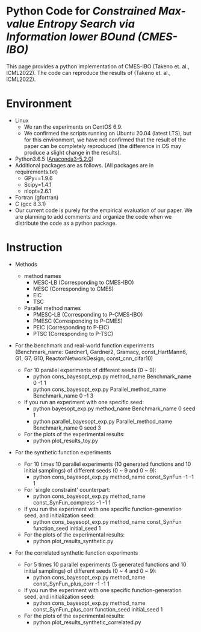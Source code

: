 # Python Code for ***Constrained Max-value Entropy Search via Information lower BOund (CMES-IBO)***
This page provides a python implementation of CMES-IBO (Takeno et. al., ICML2022). 
The code can reproduce the results of (Takeno et. al., ICML2022).


# Environment
* Linux
    * We ran the experiments on CentOS 6.9.
    * We confirmed the scripts running on Ubuntu 20.04 (latest LTS), but for this environment, we have not confirmed that the result of the paper can be completely reproduced (the difference in OS may produce a slight change in the results).
* Python3.6.5 ([Anaconda3-5.2.0](https://repo.anaconda.com/archive/Anaconda3-5.2.0-Linux-x86_64.sh))
* Additional packages are as follows. (All packages are in requirements.txt)
    * GPy==1.9.6
    * Scipy=1.4.1
    * nlopt=2.6.1
* Fortran (gfortran)
* C (gcc 8.3.1)
* Our current code is purely for the empirical evaluation of our paper. We are planning to add comments and organize the code when we distribute the code as a python package.

# Instruction

* Methods
    * method names
        * MESC-LB (Corresponding to CMES-IBO)
        * MESC (Corresponding to CMES)
        * EIC
        * TSC
    * Parallel method names
        * PMESC-LB (Corresponding to P-CMES-IBO)
        * PMESC (Corresponding to P-CMES)
        * PEIC (Corresponding to P-EIC)
        * PTSC (Corresponding to P-TSC)

* For the benchmark and real-world function experiments (Benchmark_name: Gardner1, Gardner2, Gramacy, const_HartMann6, G1, G7, G10, ReactorNetworkDesign, const_cnn_cifar10)
    * For 10 parallel experiments of different seeds (0 ~ 9):
        * python cons_bayesopt_exp.py method_name Benchmark_name 0 -1 1
        * python cons_bayesopt_exp.py Parallel_method_name Benchmark_name 0 -1 3
    * If you run an experiment with one specific seed:
        * python bayesopt_exp.py method_name Benchmark_name 0 seed 1
        * python parallel_bayesopt_exp.py Parallel_method_name Benchmark_name 0 seed 3
    * For the plots of the experimental results:
        * python plot_results_toy.py

* For the synthetic function experiments
    * For 10 times 10 parallel experiments (10 generated functions and 10 initial samplings) of different seeds (0 ~ 9 and 0 ~ 9):
        * python cons_bayesopt_exp.py method_name const_SynFun -1 -1 1
    * For `single constraint' counterpart:
        * python cons_bayesopt_exp.py method_name const_SynFun_compress -1 -1 1
    * If you run the experiment with one specific function-generation seed, and initialization seed:
        * python cons_bayesopt_exp.py method_name const_SynFun function_seed initial_seed 1
    * For the plots of the experimental results:
        * python plot_results_synthetic.py

* For the correlated synthetic function experiments
    * For 5 times 10 parallel experiments (5 generated functions and 10 initial samplings) of different seeds (0 ~ 4 and 0 ~ 9):
        * python cons_bayesopt_exp.py method_name const_SynFun_plus_corr -1 -1 1
    * If you run the experiment with one specific function-generation seed, and initialization seed:
        * python cons_bayesopt_exp.py method_name const_SynFun_plus_corr function_seed initial_seed 1
    * For the plots of the experimental results:
        * python plot_results_synthetic_correlated.py
